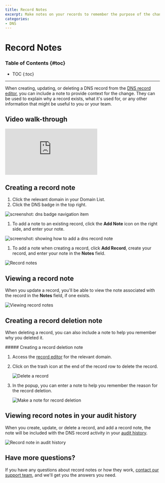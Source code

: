 ```yaml
---
title: Record Notes
excerpt: Make notes on your records to remember the purpose of the change.
categories:
- DNS
---
```


# Record Notes

### Table of Contents {#toc}

* TOC
{:toc}

---

When creating, updating, or deleting a DNS record from the [DNS record editor](/articles/record-editor), you can include a note to provide context for the change. They can be used to explain why a record exists, what it's used for, or any other information that might be useful to you or your team.

## Video walk-through

<div class="mb4 aspect-ratio aspect-ratio--16x9 z-0">
  <iframe src="https://www.youtube.com/embed/-97jhZOmcm0?rel=0&modestbranding=1&cc_load_policy=1&cc_lang_pref=en" class="aspect-ratio--object" frameborder="0" allow="accelerometer; autoplay; clipboard-write; encrypted-media; gyroscope; picture-in-picture" allowfullscreen=""></iframe>
</div>

## Creating a record note

1. Click the relevant domain in your Domain List.
1. Click the DNS badge in the top right.

  ![screenshot: dns badge navigation item](/files/dns-badge.png)

1. To add a note to an existing record, click the **Add Note** icon on the right side, and enter your note.

  ![screenshot: showing how to add a dns record note](/files/dns-record-note.png)

1. To add a note when creating a record, click **Add Record**, create your record, and enter your note in the **Notes** field.

![Record notes](/files/record-notes.png)

## Viewing a record note

When you update a record, you'll be able to view the note associated with the record in the **Notes** field, if one exists.

![Viewing record notes](/files/record-notes-edit.png)

## Creating a record deletion note

When deleting a record, you can also include a note to help you remember why you deleted it.

<div class="section-steps" markdown="1">
##### Creating a record deletion note

1.  Access the [record editor](/articles/record-editor) for the relevant domain.

1.  Click on the trash icon at the end of the record row to delete the record.

    ![Delete a record](/files/record-notes-delete.png)

1.  In the popup, you can enter a note to help you remember the reason for the record deletion.

    ![Make a note for record deletion](/files/record-notes-deletion-note.png)
</div>

## Viewing record notes in your audit history

When you create, update, or delete a record, and add a record note, the note will be included with the DNS record activity in your [audit history](/articles/activity-tracking).

![Record note in audit history](/files/record-notes-activities.png)

## Have more questions?

If you have any questions about record notes or how they work, [contact our support team](https://dnsimple.com/feedback), and we'll get you the answers you need.
